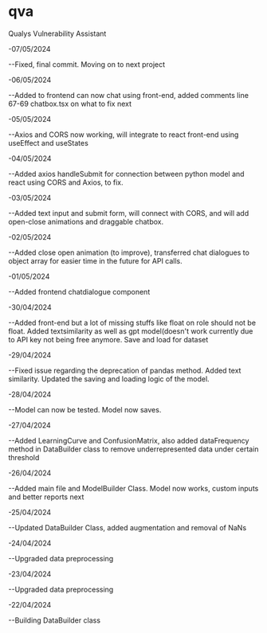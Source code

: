 # qva
Qualys Vulnerability Assistant

-07/05/2024

--Fixed, final commit. Moving on to next project

-06/05/2024

--Added to frontend can now chat using front-end, added comments line 67-69 chatbox.tsx on what to fix next

-05/05/2024

--Axios and CORS now working, will integrate to react front-end using useEffect and useStates

-04/05/2024

--Added axios handleSubmit for connection between python model and react using CORS and Axios, to fix.

-03/05/2024

--Added text input and submit form, will connect with CORS, and will add open-close animations and draggable chatbox.

-02/05/2024

--Added close open animation (to improve), transferred chat dialogues to object array for easier time in the future for API calls. 

-01/05/2024

--Added frontend chatdialogue component

-30/04/2024

--Added front-end but a lot of missing stuffs like float on role should not be float. Added textsimilarity as well as gpt model(doesn't work currently due to API key not being free anymore. Save and load for dataset

-29/04/2024

--Fixed issue regarding the deprecation of pandas method. Added text similarity. Updated the saving and loading logic of the model.

-28/04/2024

--Model can now be tested. Model now saves.

-27/04/2024

--Added LearningCurve and ConfusionMatrix, also added dataFrequency method in DataBuilder class to remove underrepresented data under certain threshold

-26/04/2024

--Added main file and ModelBuilder Class. Model now works, custom inputs and better reports next

-25/04/2024

--Updated DataBuilder Class, added augmentation and removal of NaNs

-24/04/2024

--Upgraded data preprocessing

-23/04/2024

--Upgraded data preprocessing

-22/04/2024

--Building DataBuilder class
